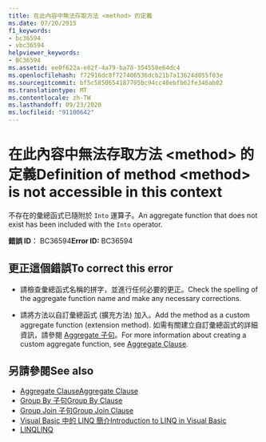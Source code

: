 ```yaml
---
title: 在此內容中無法存取方法 <method> 的定義
ms.date: 07/20/2015
f1_keywords:
- bc36594
- vbc36594
helpviewer_keywords:
- BC36594
ms.assetid: ee0f622a-e82f-4a79-ba78-354558e64dc4
ms.openlocfilehash: f72916dc8f727406536dcb21b7a13624d055f03e
ms.sourcegitcommit: bf5c5850654187705bc94cc40ebfb62fe346ab02
ms.translationtype: MT
ms.contentlocale: zh-TW
ms.lasthandoff: 09/23/2020
ms.locfileid: "91100642"
---
```

# <a name="definition-of-method-method-is-not-accessible-in-this-context"></a><span data-ttu-id="bf209-102">在此內容中無法存取方法 \<method> 的定義</span><span class="sxs-lookup"><span data-stu-id="bf209-102">Definition of method \<method> is not accessible in this context</span></span>

<span data-ttu-id="bf209-103">不存在的彙總函式已隨附於 `Into` 運算子。</span><span class="sxs-lookup"><span data-stu-id="bf209-103">An aggregate function that does not exist has been included with the `Into` operator.</span></span>  
  
 <span data-ttu-id="bf209-104">**錯誤 ID︰** BC36594</span><span class="sxs-lookup"><span data-stu-id="bf209-104">**Error ID:** BC36594</span></span>  
  
## <a name="to-correct-this-error"></a><span data-ttu-id="bf209-105">更正這個錯誤</span><span class="sxs-lookup"><span data-stu-id="bf209-105">To correct this error</span></span>  
  
- <span data-ttu-id="bf209-106">請檢查彙總函式名稱的拼字，並進行任何必要的更正。</span><span class="sxs-lookup"><span data-stu-id="bf209-106">Check the spelling of the aggregate function name and make any necessary corrections.</span></span>  
  
- <span data-ttu-id="bf209-107">請將方法以自訂彙總函式 (擴充方法) 加入。</span><span class="sxs-lookup"><span data-stu-id="bf209-107">Add the method as a custom aggregate function (extension method).</span></span> <span data-ttu-id="bf209-108">如需有關建立自訂彙總函式的詳細資訊，請參閱 [Aggregate 子句](../language-reference/queries/aggregate-clause.md)。</span><span class="sxs-lookup"><span data-stu-id="bf209-108">For more information about creating a custom aggregate function, see [Aggregate Clause](../language-reference/queries/aggregate-clause.md).</span></span>  
  
## <a name="see-also"></a><span data-ttu-id="bf209-109">另請參閱</span><span class="sxs-lookup"><span data-stu-id="bf209-109">See also</span></span>

- [<span data-ttu-id="bf209-110">Aggregate Clause</span><span class="sxs-lookup"><span data-stu-id="bf209-110">Aggregate Clause</span></span>](../language-reference/queries/aggregate-clause.md)
- [<span data-ttu-id="bf209-111">Group By 子句</span><span class="sxs-lookup"><span data-stu-id="bf209-111">Group By Clause</span></span>](../language-reference/queries/group-by-clause.md)
- [<span data-ttu-id="bf209-112">Group Join 子句</span><span class="sxs-lookup"><span data-stu-id="bf209-112">Group Join Clause</span></span>](../language-reference/queries/group-join-clause.md)
- [<span data-ttu-id="bf209-113">Visual Basic 中的 LINQ 簡介</span><span class="sxs-lookup"><span data-stu-id="bf209-113">Introduction to LINQ in Visual Basic</span></span>](../programming-guide/language-features/linq/introduction-to-linq.md)
- [<span data-ttu-id="bf209-114">LINQ</span><span class="sxs-lookup"><span data-stu-id="bf209-114">LINQ</span></span>](../programming-guide/language-features/linq/index.md)
